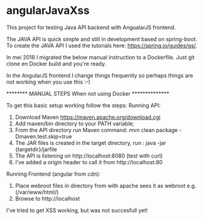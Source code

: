 # angularJavaXss
 This project for testing Java API backend with AngualarJS frontend.
 
 The JAVA API is quick simple and still in development based on spring-boot.
 To create the JAVA API I used the tutorials here: https://spring.io/guides/gs/.
 
 In mei 2018 I migrated the below manual instruction to a Dockerfile.
 Just git clone en Docker build and you're ready.
 
 
 In the AngularJS frontend I change things frequently so perhaps things are not working when you use this :-)
 
******** MANUAL STEPS When not using Docker **************
 
 To get this basic setup working follow the steps:
 Running API:
 1) Download Maven https://maven.apache.org/download.cgi
 2) Add maven/bin directory to your PATH variable;
 3) From the API directory run Maven command: mvn clean package -Dmaven.test.skip=true
 4) The JAR files is created in the target directory, run : java -jar {targetdir}/jarfile
 5) The API is listening on http://localhost:8080 (test with curl)
 6) I've added a origin header to call it from http://localhost:80
 
 Running Frontend (angular from cdn):
 1) Place webroot files in directory from with apache sees it as webroot e.g. (/var/www/html/)
 2) Browse to http://localhost
 
 I've tried to get XSS working, but was not succesfull yet!
 
